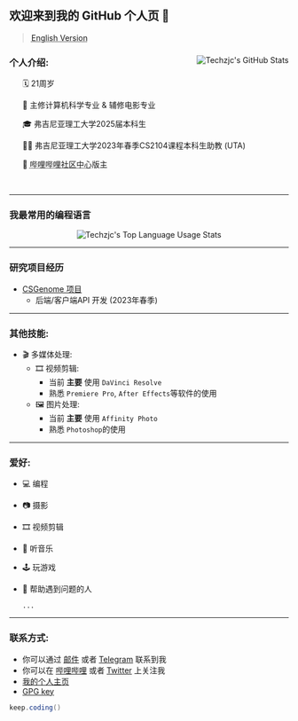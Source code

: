 ## 欢迎来到我的 GitHub 个人页 👋

> <a href="./README.md" style="text-decoration: underline dotted;">English Version</a>

<div>
<img align="right" src="https://vercel-g497813927.vercel.app/api?username=g497813927&count_private=true&show_icons=true&include_all_commits=true" alt="Techzjc's GitHub Stats">
<h3>个人介绍:</h3>
<ul> 🗓 21周岁</ul>
<ul> 🎒 主修计算机科学专业 &amp; 辅修电影专业</ul>
<ul> 🎓 弗吉尼亚理工大学2025届本科生</ul>
<ul> 👨‍💻 弗吉尼亚理工大学2023年春季CS2104课程本科生助教 (UTA)</ul>
<ul> 📝 <a href="https://www.bilibili.com/blackboard/activity-5zJxM3spoS.html" style="text-decoration: underline dotted;">哔哩哔哩社区中心</a>版主</ul>
<br>
</div>




---

### 我最常用的编程语言

<div align=center>
<img src="https://vercel-g497813927.vercel.app/api/top-langs/?username=g497813927&langs_count=8&layout=compact" alt="Techzjc's Top Language Usage Stats">
</div>

---

### 研究项目经历

* [CSGenome 项目](https://csgenome.org)
  * 后端/客户端API 开发 (2023年春季)


---

### 其他技能:

* 🎬 多媒体处理:
  * 🎞 视频剪辑:
    * 当前 **主要** 使用  `DaVinci Resolve`
    * 熟悉 `Premiere Pro`, `After Effects`等软件的使用
  * 🖼 图片处理:
    * 当前 **主要** 使用  `Affinity Photo`
    * 熟悉 `Photoshop`的使用

---

### 爱好:

* 💻 编程

* 📷 摄影

* 🎞 视频剪辑

* 🎵 听音乐

* 🕹 玩游戏

* 👋 帮助遇到问题的人

  `...`

---

### 联系方式:

* 你可以通过 [邮件](mailto:admin@techzjc.com) 或者 [Telegram](https://t.me/techzjc) 联系到我
* 你可以在 [哔哩哔哩](https://space.bilibili.com/30023942) 或者 [Twitter](https://twitter.com/techzjc) 上关注我
* [我的个人主页](https://www.techzjc.com/index_en-US.html)
* [GPG key](https://github.com/g497813927.gpg)

```java
keep.coding()
```
